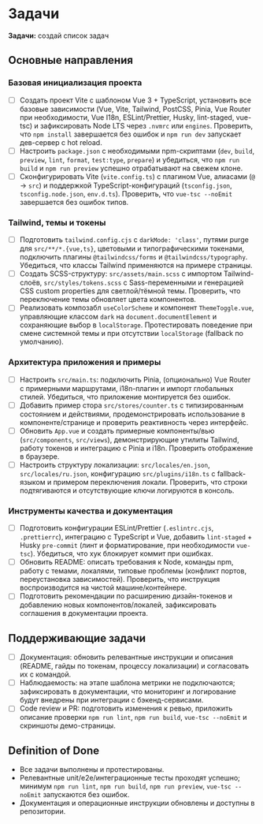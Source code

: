 <!-- SAVE_AS: spec/features/vue-3-tailwind-init/tasks.md -->
# Задачи

**Задачи:** создай список задач

## Основные направления

### Базовая инициализация проекта
- [ ] Создать проект Vite с шаблоном Vue 3 + TypeScript, установить все базовые зависимости (Vue, Vite, Tailwind, PostCSS, Pinia, Vue Router при необходимости, Vue I18n, ESLint/Prettier, Husky, lint-staged, vue-tsc) и зафиксировать Node LTS через `.nvmrc` или `engines`. Проверить, что `npm install` завершается без ошибок и `npm run dev` запускает дев-сервер с hot reload.
- [ ] Настроить `package.json` с необходимыми npm-скриптами (`dev`, `build`, `preview`, `lint`, `format`, `test:type`, `prepare`) и убедиться, что `npm run build` и `npm run preview` успешно отрабатывают на свежем клоне.
- [ ] Сконфигурировать Vite (`vite.config.ts`) с плагином Vue, алиасами (`@` → `src`) и поддержкой TypeScript-конфигураций (`tsconfig.json`, `tsconfig.node.json`, `env.d.ts`). Проверить, что `vue-tsc --noEmit` завершается без ошибок типов.

### Tailwind, темы и токены
- [ ] Подготовить `tailwind.config.cjs` с `darkMode: 'class'`, путями purge для `src/**/*.{vue,ts}`, цветовыми и типографическими токенами, подключить плагины `@tailwindcss/forms` и `@tailwindcss/typography`. Убедиться, что классы Tailwind применяются на примере страницы.
- [ ] Создать SCSS-структуру: `src/assets/main.scss` с импортом Tailwind-слоёв, `src/styles/tokens.scss` с Sass-переменными и генерацией CSS custom properties для светлой/тёмной темы. Проверить, что переключение темы обновляет цвета компонентов.
- [ ] Реализовать композабл `useColorScheme` и компонент `ThemeToggle.vue`, управляющие классом `dark` на `document.documentElement` и сохраняющие выбор в `localStorage`. Протестировать поведение при смене системной темы и при отсутствии `localStorage` (fallback по умолчанию).

### Архитектура приложения и примеры
- [ ] Настроить `src/main.ts`: подключить Pinia, (опционально) Vue Router с примерными маршрутами, i18n-плагин и импорт глобальных стилей. Убедиться, что приложение монтируется без ошибок.
- [ ] Добавить пример стора `src/stores/counter.ts` с типизированным состоянием и действиями, продемонстрировать использование в компоненте/странице и проверить реактивность через интерфейс.
- [ ] Обновить `App.vue` и создать примерные компоненты/вью (`src/components`, `src/views`), демонстрирующие утилиты Tailwind, работу токенов и интеграцию с Pinia и i18n. Проверить отображение в браузере.
- [ ] Настроить структуру локализации: `src/locales/en.json`, `src/locales/ru.json`, конфигурацию `src/plugins/i18n.ts` с fallback-языком и примером переключения локали. Проверить, что строки подтягиваются и отсутствующие ключи логируются в консоль.

### Инструменты качества и документация
- [ ] Подготовить конфигурации ESLint/Prettier (`.eslintrc.cjs`, `.prettierrc`), интеграцию с TypeScript и Vue, добавить `lint-staged` + Husky `pre-commit` (линт и форматирование, при необходимости `vue-tsc`). Убедиться, что хук блокирует коммит при ошибках.
- [ ] Обновить README: описать требования к Node, команды npm, работу с темами, локалями, типовые проблемы (конфликт портов, переустановка зависимостей). Проверить, что инструкция воспроизводится на чистой машине/контейнере.
- [ ] Подготовить рекомендации по расширению дизайн-токенов и добавлению новых компонентов/локалей, зафиксировать соглашения в документации проекта.

## Поддерживающие задачи
- [ ] Документация: обновить релевантные инструкции и описания (README, гайды по токенам, процессу локализации) и согласовать их с командой.
- [ ] Наблюдаемость: на этапе шаблона метрики не подключаются; зафиксировать в документации, что мониторинг и логирование будут внедрены при интеграции с бэкенд-сервисами.
- [ ] Code review и PR: подготовить изменения к ревью, приложить описание проверки `npm run lint`, `npm run build`, `vue-tsc --noEmit` и скриншоты демо-страницы.

## Definition of Done
- Все задачи выполнены и протестированы.
- Релевантные unit/e2e/интеграционные тесты проходят успешно; минимум `npm run lint`, `npm run build`, `npm run preview`, `vue-tsc --noEmit` запускаются без ошибок.
- Документация и операционные инструкции обновлены и доступны в репозитории.
